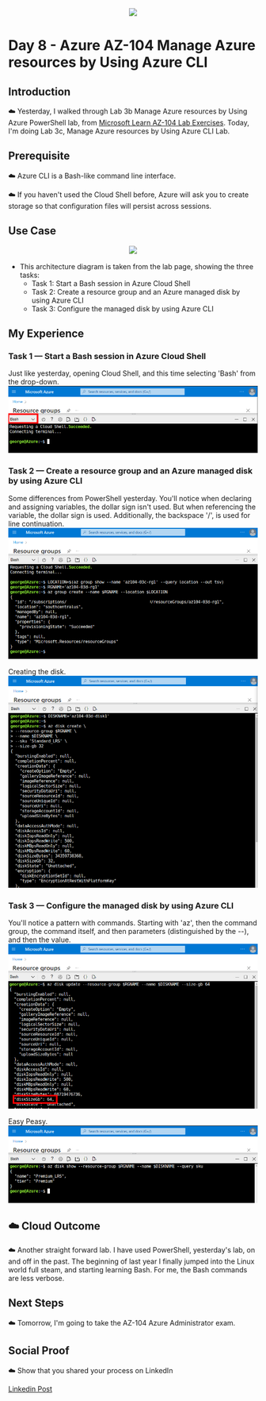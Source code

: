 <div id="cover photo" align="center">
  <img src="https://media.giphy.com/media/KmHueA88mFABT9GkkR/giphy.gif" width="500"/>
</div>

# Day 8 - Azure AZ-104 Manage Azure resources by Using Azure CLI

## Introduction

☁️ Yesterday, I walked through Lab 3b Manage Azure resources by Using Azure PowerShell lab, from [Microsoft Learn AZ-104 Lab Exercises](https://microsoftlearning.github.io/AZ-104-MicrosoftAzureAdministrator/). Today, I'm doing Lab 3c, Manage Azure resources by Using Azure CLI Lab.

## Prerequisite

☁️ Azure CLI is a Bash-like command line interface.

☁️ If you haven't used the Cloud Shell before, Azure will ask you to create storage so that configuration files will persist across sessions.

## Use Case

<div id="use case" align="center">
  <img src="https://microsoftlearning.github.io/AZ-104-MicrosoftAzureAdministrator/Instructions/media/lab03c.png" width="400"/>
</div>

- This architecture diagram is taken from the lab page, showing the three tasks:
  - Task 1: Start a Bash session in Azure Cloud Shell
  - Task 2: Create a resource group and an Azure managed disk by using Azure CLI
  - Task 3: Configure the managed disk by using Azure CLI

## My Experience

### Task 1 — Start a Bash session in Azure Cloud Shell

Just like yesterday, opening Cloud Shell, and this time selecting 'Bash' from the drop-down.
![Screenshot](images/az104-lab3d-task1-change-shell.png)

### Task 2 — Create a resource group and an Azure managed disk by using Azure CLI

Some differences from PowerShell yesterday. You'll notice when declaring and assigning variables, the dollar sign isn't used. But when referencing the variable, the dollar sign is used.
Additionally, the backspace '/', is used for line continuation.
![Screenshot](images/az104-lab3d-task2-create-rg.png)

Creating the disk.
![Screenshot](images/az104-lab3d-task2-create-disk.png)

### Task 3 — Configure the managed disk by using Azure CLI

You'll notice a pattern with commands. Starting with 'az', then the command group, the command itself, and then parameters (distinguished by the --), and then the value.
![Screenshot](images/az104-lab3d-task3-upgrade-size.png)

Easy Peasy.
![Screenshot](images/az104-lab3d-task3-upgrade-sku.png)

## ☁️ Cloud Outcome

☁️ Another straight forward lab. I have used PowerShell, yesterday's lab, on and off in the past. The beginning of last year I finally jumped into the Linux world full steam, and starting learning Bash. For me, the Bash commands are less verbose.

## Next Steps

☁️ Tomorrow, I'm going to take the AZ-104 Azure Administrator exam.

## Social Proof

☁️ Show that you shared your process on LinkedIn

[Linkedin Post](https://www.linkedin.com/posts/georgemontee_github-gmontee100daysofcloud-activity-6922577775878942720-3U46?utm_source=linkedin_share&utm_medium=member_desktop_web)
